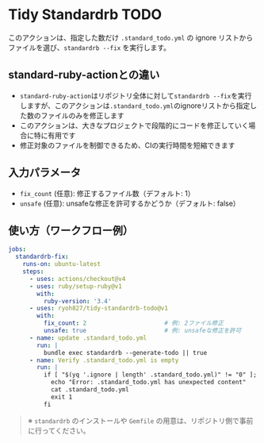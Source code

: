 # Tidy Standardrb TODO

このアクションは、指定した数だけ `.standard_todo.yml` の ignore リストからファイルを選び、`standardrb --fix` を実行します。

## standard-ruby-actionとの違い

- `standard-ruby-action`はリポジトリ全体に対して`standardrb --fix`を実行しますが、このアクションは`.standard_todo.yml`のignoreリストから指定した数のファイルのみを修正します
- このアクションは、大きなプロジェクトで段階的にコードを修正していく場合に特に有用です
- 修正対象のファイルを制御できるため、CIの実行時間を短縮できます

## 入力パラメータ
- `fix_count` (任意): 修正するファイル数（デフォルト: 1）
- `unsafe` (任意): unsafeな修正を許可するかどうか（デフォルト: false）

## 使い方（ワークフロー例）

```yaml
jobs:
  standardrb-fix:
    runs-on: ubuntu-latest
    steps:
      - uses: actions/checkout@v4
      - uses: ruby/setup-ruby@v1
        with:
          ruby-version: '3.4'
      - uses: ryoh827/tidy-standardrb-todo@v1
        with:
          fix_count: 2                      # 例: 2ファイル修正
          unsafe: true                      # 例: unsafeな修正を許可
      - name: update .standard_todo.yml
        run: |
          bundle exec standardrb --generate-todo || true
      - name: Verify .standard_todo.yml is empty
        run: |
          if [ "$(yq '.ignore | length' .standard_todo.yml)" != "0" ]; then
            echo "Error: .standard_todo.yml has unexpected content"
            cat .standard_todo.yml
            exit 1
          fi
```

> ※ `standardrb` のインストールや `Gemfile` の用意は、リポジトリ側で事前に行ってください。
